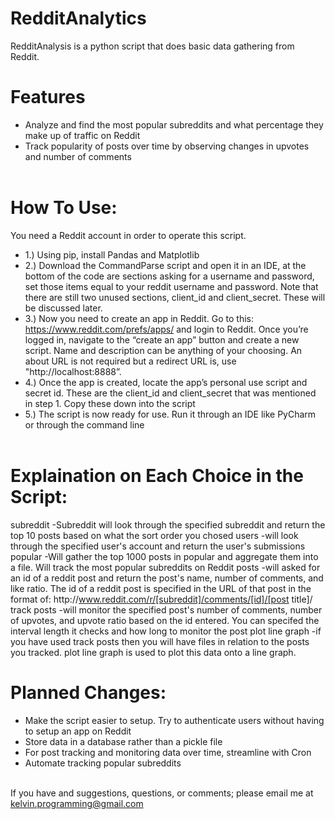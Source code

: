 # RedditAnalytics
RedditAnalysis is a python script that does basic data gathering from Reddit.

# Features
* Analyze and find the most popular subreddits and what percentage they make up of traffic on Reddit
* Track popularity of posts over time by observing changes in upvotes and number of comments
<br/><br/>

# How To Use:
You need a Reddit account in order to operate this script.
- 1.)	Using pip, install Pandas and Matplotlib
- 2.) Download the CommandParse script and open it in an IDE, at the bottom of the code are sections asking for a username and password, set those items equal to your reddit username and password. Note that there are still two unused sections, client_id and client_secret. These will be discussed later.
- 3.)	Now you need to create an app in Reddit. Go to this: https://www.reddit.com/prefs/apps/ and login to Reddit. Once you’re logged in, navigate to the “create an app” button and create a new script. Name and description can be anything of your choosing. An about URL is not required but a redirect URL is, use "ht<span>tp://</span>localhost:8888”.
- 4.)	Once the app is created, locate the app’s personal use script and secret id. These are the client_id and client_secret that was mentioned in step 1. Copy these down into the script
- 5.)	The script is now ready for use. Run it through an IDE like PyCharm or through the command line
<br/><br/>

# Explaination on Each Choice in the Script:
subreddit
-Subreddit will look through the specified subreddit and return the top 10 posts based on what the sort order you chosed
users
-will look through the specified user's account and return the user's submissions
popular
-Will gather the top 1000 posts in popular and aggregate them into a file. Will track the most popular subreddits on Reddit
posts
-will asked for an id of a reddit post and return the post's name, number of comments, and like ratio. The id of a reddit post is specified in the URL of that post in the format of:
http://<span></span>www.reddit.com/r/[subreddit]/comments/[id]/[post title]/
track posts
-will monitor the specified post's number of comments, number of upvotes, and upvote ratio based on the id entered. You can specifed the interval length it checks and how long to monitor the post
plot line graph
-if you have used track posts then you will have files in relation to the posts you tracked. plot line graph is used to plot this data onto a line graph.

# Planned Changes:
- Make the script easier to setup. Try to authenticate users without having to setup an app on Reddit
- Store data in a database rather than a pickle file
- For post tracking and monitoring data over time, streamline with Cron
- Automate tracking popular subreddits
<br/><br/>

If you have and suggestions, questions, or comments; please email me at kelvin.programming@gmail.com

